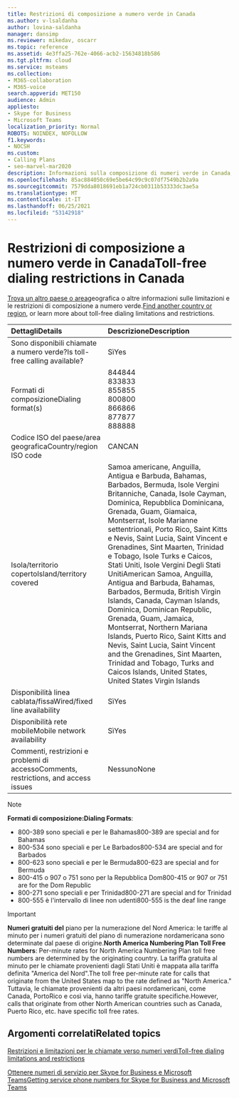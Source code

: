 ```yaml
---
title: Restrizioni di composizione a numero verde in Canada
ms.author: v-lsaldanha
author: lovina-saldanha
manager: dansimp
ms.reviewer: mikedav, oscarr
ms.topic: reference
ms.assetid: 4e3ffa25-762e-4066-acb2-15634818b586
ms.tgt.pltfrm: cloud
ms.service: msteams
ms.collection:
- M365-collaboration
- M365-voice
search.appverid: MET150
audience: Admin
appliesto:
- Skype for Business
- Microsoft Teams
localization_priority: Normal
ROBOTS: NOINDEX, NOFOLLOW
f1.keywords:
- NOCSH
ms.custom:
- Calling Plans
- seo-marvel-mar2020
description: Informazioni sulla composizione di numeri verde in Canada, tra cui disponibilità, disponibilità di reti cablate/fisse e di rete mobile e restrizioni.
ms.openlocfilehash: 85ac884050c69e5be64c99c9c07df7549b2b2a9a
ms.sourcegitcommit: 7579dda8018691eb1a724cb0311b53333dc3ae5a
ms.translationtype: MT
ms.contentlocale: it-IT
ms.lasthandoff: 06/25/2021
ms.locfileid: "53142918"
---
```

# <a name="toll-free-dialing-restrictions-in-canada"></a><span data-ttu-id="34480-103">Restrizioni di composizione a numero verde in Canada</span><span class="sxs-lookup"><span data-stu-id="34480-103">Toll-free dialing restrictions in Canada</span></span>

<span data-ttu-id="34480-104">[Trova un altro paese o area](../toll-free-dialing-limitations-and-restrictions.md)geografica o altre informazioni sulle limitazioni e le restrizioni di composizione a numero verde.</span><span class="sxs-lookup"><span data-stu-id="34480-104">[Find another country or region](../toll-free-dialing-limitations-and-restrictions.md), or learn more about toll-free dialing limitations and restrictions.</span></span>

|<span data-ttu-id="34480-105">**Dettagli**</span><span class="sxs-lookup"><span data-stu-id="34480-105">**Details**</span></span>|<span data-ttu-id="34480-106">**Descrizione**</span><span class="sxs-lookup"><span data-stu-id="34480-106">**Description**</span></span>|
|:-----|:-----|
|<span data-ttu-id="34480-107">Sono disponibili chiamate a numero verde?</span><span class="sxs-lookup"><span data-stu-id="34480-107">Is toll-free calling available?</span></span>  <br/> |<span data-ttu-id="34480-108">Sì</span><span class="sxs-lookup"><span data-stu-id="34480-108">Yes</span></span>  <br/> |
|<span data-ttu-id="34480-109">Formati di composizione</span><span class="sxs-lookup"><span data-stu-id="34480-109">Dialing format(s)</span></span>  <br/> | <span data-ttu-id="34480-110">844</span><span class="sxs-lookup"><span data-stu-id="34480-110">844</span></span><br/><span data-ttu-id="34480-111">833</span><span class="sxs-lookup"><span data-stu-id="34480-111">833</span></span><br/><span data-ttu-id="34480-112">855</span><span class="sxs-lookup"><span data-stu-id="34480-112">855</span></span><br/><span data-ttu-id="34480-113">800</span><span class="sxs-lookup"><span data-stu-id="34480-113">800</span></span><br/><span data-ttu-id="34480-114">866</span><span class="sxs-lookup"><span data-stu-id="34480-114">866</span></span><br/><span data-ttu-id="34480-115">877</span><span class="sxs-lookup"><span data-stu-id="34480-115">877</span></span><br/><span data-ttu-id="34480-116">888</span><span class="sxs-lookup"><span data-stu-id="34480-116">888</span></span><br/>|
|<span data-ttu-id="34480-117">Codice ISO del paese/area geografica</span><span class="sxs-lookup"><span data-stu-id="34480-117">Country/region ISO code</span></span>  <br/> |<span data-ttu-id="34480-118">CAN</span><span class="sxs-lookup"><span data-stu-id="34480-118">CAN</span></span>  <br/> |
|<span data-ttu-id="34480-119">Isola/territorio coperto</span><span class="sxs-lookup"><span data-stu-id="34480-119">Island/territory covered</span></span>  <br/> |<span data-ttu-id="34480-120">Samoa americane, Anguilla, Antigua e Barbuda, Bahamas, Barbados, Bermuda, Isole Vergini Britanniche, Canada, Isole Cayman, Dominica, Repubblica Dominicana, Grenada, Guam, Giamaica, Montserrat, Isole Marianne settentrionali, Porto Rico, Saint Kitts e Nevis, Saint Lucia, Saint Vincent e Grenadines, Sint Maarten, Trinidad e Tobago, Isole Turks e Caicos, Stati Uniti, Isole Vergini Degli Stati Uniti</span><span class="sxs-lookup"><span data-stu-id="34480-120">American Samoa, Anguilla, Antigua and Barbuda, Bahamas, Barbados, Bermuda, British Virgin Islands, Canada, Cayman Islands, Dominica, Dominican Republic, Grenada, Guam, Jamaica, Montserrat, Northern Mariana Islands, Puerto Rico, Saint Kitts and Nevis, Saint Lucia, Saint Vincent and the Grenadines, Sint Maarten, Trinidad and Tobago, Turks and Caicos Islands, United States, United States Virgin Islands</span></span> <br/> |
|<span data-ttu-id="34480-121">Disponibilità linea cablata/fissa</span><span class="sxs-lookup"><span data-stu-id="34480-121">Wired/fixed line availability</span></span>  <br/> |<span data-ttu-id="34480-122">Sì</span><span class="sxs-lookup"><span data-stu-id="34480-122">Yes</span></span>  <br/> |
|<span data-ttu-id="34480-123">Disponibilità rete mobile</span><span class="sxs-lookup"><span data-stu-id="34480-123">Mobile network availability</span></span>  <br/> |<span data-ttu-id="34480-124">Sì</span><span class="sxs-lookup"><span data-stu-id="34480-124">Yes</span></span>  <br/> |
|<span data-ttu-id="34480-125">Commenti, restrizioni e problemi di accesso</span><span class="sxs-lookup"><span data-stu-id="34480-125">Comments, restrictions, and access issues</span></span>  <br/> |<span data-ttu-id="34480-126">Nessuno</span><span class="sxs-lookup"><span data-stu-id="34480-126">None</span></span>  <br/> |

> [!NOTE]
> <span data-ttu-id="34480-127">**Formati di composizione:**</span><span class="sxs-lookup"><span data-stu-id="34480-127">**Dialing Formats**:</span></span>
>
> - <span data-ttu-id="34480-128">800-389 sono speciali e per le Bahamas</span><span class="sxs-lookup"><span data-stu-id="34480-128">800-389 are special and for Bahamas</span></span>
> - <span data-ttu-id="34480-129">800-534 sono speciali e per Le Barbados</span><span class="sxs-lookup"><span data-stu-id="34480-129">800-534 are special and for Barbados</span></span>
> - <span data-ttu-id="34480-130">800-623 sono speciali e per le Bermuda</span><span class="sxs-lookup"><span data-stu-id="34480-130">800-623 are special and for Bermuda</span></span>
> - <span data-ttu-id="34480-131">800-415 o 907 o 751 sono per la Repubblica Dom</span><span class="sxs-lookup"><span data-stu-id="34480-131">800-415 or 907 or 751 are for the Dom Republic</span></span>
> - <span data-ttu-id="34480-132">800-271 sono speciali e per Trinidad</span><span class="sxs-lookup"><span data-stu-id="34480-132">800-271 are special and for Trinidad</span></span>
> - <span data-ttu-id="34480-133">800-555 è l'intervallo di linee non udenti</span><span class="sxs-lookup"><span data-stu-id="34480-133">800-555 is the deaf line range</span></span>

> [!IMPORTANT]
> <span data-ttu-id="34480-134">**Numeri gratuiti del** piano per la numerazione del Nord America: le tariffe al minuto per i numeri gratuiti del piano di numerazione nordamericana sono determinate dal paese di origine.</span><span class="sxs-lookup"><span data-stu-id="34480-134">**North America Numbering Plan Toll Free Numbers**: Per-minute rates for North America Numbering Plan toll free numbers are determined by the originating country.</span></span> <span data-ttu-id="34480-135">La tariffa gratuita al minuto per le chiamate provenienti dagli Stati Uniti è mappata alla tariffa definita "America del Nord".</span><span class="sxs-lookup"><span data-stu-id="34480-135">The toll free per-minute rate for calls that originate from the United States map to the rate defined as "North America."</span></span> <span data-ttu-id="34480-136">Tuttavia, le chiamate provenienti da altri paesi nordamericani, come Canada, PortoRico e così via, hanno tariffe gratuite specifiche.</span><span class="sxs-lookup"><span data-stu-id="34480-136">However, calls that originate from other North American countries such as Canada, Puerto Rico, etc. have specific toll free rates.</span></span>

## <a name="related-topics"></a><span data-ttu-id="34480-137">Argomenti correlati</span><span class="sxs-lookup"><span data-stu-id="34480-137">Related topics</span></span>

[<span data-ttu-id="34480-138">Restrizioni e limitazioni per le chiamate verso numeri verdi</span><span class="sxs-lookup"><span data-stu-id="34480-138">Toll-free dialing limitations and restrictions</span></span>](../toll-free-dialing-limitations-and-restrictions.md)

[<span data-ttu-id="34480-139">Ottenere numeri di servizio per Skype for Business e Microsoft Teams</span><span class="sxs-lookup"><span data-stu-id="34480-139">Getting service phone numbers for Skype for Business and Microsoft Teams</span></span>](../getting-service-phone-numbers.md)
